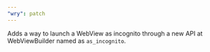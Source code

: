 ```yaml
---
"wry": patch
---
```


Adds a way to launch a WebView as incognito through a new API at WebViewBuilder named as `as_incognito`.
